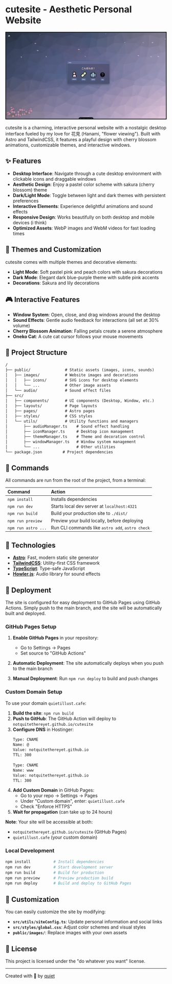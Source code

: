 # cutesite - Aesthetic Personal Website

![cutesite Screenshot](https://github.com/notquitethereyet/cutesite/raw/main/public/images/screenshot.webp)

cutesite is a charming, interactive personal website with a nostalgic desktop interface fueled by my love for 花見 (Hanami, "flower viewing"). Built with Astro and TailwindCSS, it features a playful design with cherry blossom animations, customizable themes, and interactive windows.

## ✨ Features

- **Desktop Interface**: Navigate through a cute desktop environment with clickable icons and draggable windows
- **Aesthetic Design**: Enjoy a pastel color scheme with sakura (cherry blossom) theme
- **Dark/Light Mode**: Toggle between light and dark themes with persistent preferences
- **Interactive Elements**: Experience delightful animations and sound effects
- **Responsive Design**: Works beautifully on both desktop and mobile devices (i think)
- **Optimized Assets**: WebP images and WebM videos for fast loading times

## 🌸 Themes and Customization

cutesite comes with multiple themes and decorative elements:

- **Light Mode**: Soft pastel pink and peach colors with sakura decorations
- **Dark Mode**: Elegant dark blue-purple theme with subtle pink accents
- **Decorations**: Sakura and lily decorations

## 🎮 Interactive Features

- **Window System**: Open, close, and drag windows around the desktop
- **Sound Effects**: Gentle audio feedback for interactions (all set at 30% volume)
- **Cherry Blossom Animation**: Falling petals create a serene atmosphere
- **Oneko Cat**: A cute cat cursor follows your mouse movements

## 🚀 Project Structure

```text
/
├── public/               # Static assets (images, icons, sounds)
│   ├── images/           # Website images and decorations
│   │   ├── icons/        # SVG icons for desktop elements
│   │   └── ...           # Other image assets
│   └── audio/            # Sound effect files
├── src/
│   ├── components/       # UI components (Desktop, Window, etc.)
│   ├── layouts/          # Page layouts
│   ├── pages/            # Astro pages
│   ├── styles/           # CSS styles
│   └── utils/            # Utility functions and managers
│       ├── audioManager.ts    # Sound effect handling
│       ├── iconManager.ts     # Desktop icon management
│       ├── themeManager.ts    # Theme and decoration control
│       ├── windowManager.ts   # Window system management
│       └── ...                # Other utilities
└── package.json         # Project dependencies
```

## 🧞 Commands

All commands are run from the root of the project, from a terminal:

| Command                   | Action                                           |
| :------------------------ | :----------------------------------------------- |
| `npm install`             | Installs dependencies                            |
| `npm run dev`             | Starts local dev server at `localhost:4321`      |
| `npm run build`           | Build your production site to `./dist/`          |
| `npm run preview`         | Preview your build locally, before deploying     |
| `npm run astro ...`       | Run CLI commands like `astro add`, `astro check` |

## 🔧 Technologies

- **[Astro](https://astro.build/)**: Fast, modern static site generator
- **[TailwindCSS](https://tailwindcss.com/)**: Utility-first CSS framework
- **[TypeScript](https://www.typescriptlang.org/)**: Type-safe JavaScript
- **[Howler.js](https://howlerjs.com/)**: Audio library for sound effects

## 🚀 Deployment

The site is configured for easy deployment to GitHub Pages using GitHub Actions. Simply push to the main branch, and the site will be automatically built and deployed.

### GitHub Pages Setup

1. **Enable GitHub Pages** in your repository:
   - Go to Settings → Pages
   - Set source to "GitHub Actions"

2. **Automatic Deployment**: The site automatically deploys when you push to the main branch

3. **Manual Deployment**: Run `npm run deploy` to build and push changes

### Custom Domain Setup

To use your domain `quietillust.cafe`:

1. **Build the site**: `npm run build`
2. **Push to GitHub**: The GitHub Action will deploy to `notquitethereyet.github.io/cutesite`
3. **Configure DNS** in Hostinger:
   ```
   Type: CNAME
   Name: @
   Value: notquitethereyet.github.io
   TTL: 300
   
   Type: CNAME
   Name: www
   Value: notquitethereyet.github.io
   TTL: 300
   ```
4. **Add Custom Domain** in GitHub Pages:
   - Go to your repo → Settings → Pages
   - Under "Custom domain", enter: `quietillust.cafe`
   - Check "Enforce HTTPS"
5. **Wait for propagation** (can take up to 24 hours)

**Note**: Your site will be accessible at both:
- `notquitethereyet.github.io/cutesite` (GitHub Pages)
- `quietillust.cafe` (your custom domain)

### Local Development

```bash
npm install          # Install dependencies
npm run dev          # Start development server
npm run build        # Build for production
npm run preview      # Preview production build
npm run deploy       # Build and deploy to GitHub Pages
```

## 🎨 Customization

You can easily customize the site by modifying:

- **`src/utils/siteConfig.ts`**: Update personal information and social links
- **`src/styles/global.css`**: Adjust color schemes and visual styles
- **`public/images/`**: Replace images with your own assets

## 📝 License

This project is licensed under the "do whatever you want" license.

---

Created with 💖 by [quiet](https://github.com/notquitethereyet)
